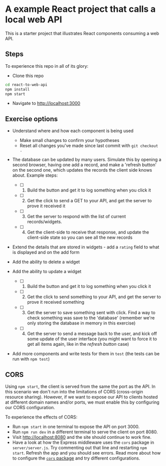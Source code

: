 # A example React project that calls a local web API

This is a starter project that illustrates React components consuming a web API.


## Steps

To experience this repo in all of its glory:

* Clone this repo

```sh
cd react-to-web-api
npm install
npm start
```

* Navigate to [http://localhost:3000](http://localhost:3000)


## Exercise options

* Understand where and how each component is being used

  - Make small changes to confirm your hypotheses
  - Reset all changes you've made since last commit with `git checkout .`

* The database can be updated by many users. Simulate this by opening a second browser, having one add a record, and make a 'refresh button' on the second one, which updates the records the client side knows about. Example steps: 

  - [ ] 1. Build the button and get it to log something when you click it
  - [ ] 2. Get the click to send a GET to your API, and get the server to prove it received it 
  - [ ] 3. Get the server to respond with the list of current records/widgets.
  - [ ] 4. Get the client-side to receive that response, and update the client-side state so you can see all the new records

* Extend the details that are stored in widgets - add a `rating` field to what is displayed and on the add form

* Add the ability to delete a widget

* Add the ability to update a widget

  - [ ] 1. Build the button and get it to log something when you click it
  - [ ] 2. Get the click to send something to your API, and get the server to prove it received something
  - [ ] 3. Get the server to save something sent with click. Find a way to check something was save to the 'database' (remember we're only storing the database in memory in this exercise)
  - [ ] 4. Get the server to send a message back to the user, and kick off some update of the user interface (you might want to force it to get all items again, like in the _refresh button_ case)

* Add more components and write tests for them in `test` (the tests can be run with `npm test`)


## CORS

Using `npm start`, the client is served from the same the port as the API. In this scenario we don't run into the limitations of CORS (cross-origin resource sharing). However, if we want to expose our API to clients hosted at different domain names and/or ports, we must enable this by configuring our CORS configuration.

To experience the effects of CORS:

* Run `npm start` in one terminal to expose the API on port 3000.
* Run `npm run dev` in a different terminal to serve the client on port 8080.
* Visit [http://localhost:8080](http://localhost:8080) and the site should continue to work fine.
* Have a look at how the Express middleware uses the `cors` package in `server/server.js`. Try commenting out that line and restarting `npm start`. Refresh the app and you should see errors. Read more about how to configure the [`cors` package](https://npmjs.org/package/cors) and try different configurations.

